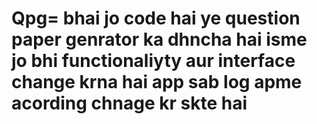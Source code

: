 # Qpg= bhai jo code hai ye  question paper genrator  ka dhncha hai isme jo bhi functionaliyty aur interface change krna hai app sab log  apme acording  chnage kr skte hai 
